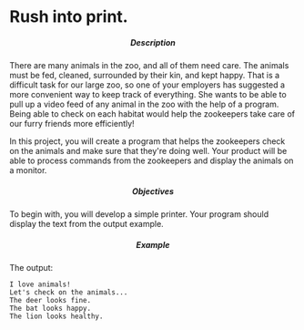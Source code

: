 # Rush into print.
<div class="step-text">
<h5 id="description" style="text-align: center;">Description</h5>
<p>There are many animals in the zoo, and all of them need care. The animals must be fed, cleaned, surrounded by their kin, and kept happy. That is a difficult task for our large zoo, so one of your employers has suggested a more convenient way to keep track of everything. She wants to be able to pull up a video feed of any animal in the zoo with the help of a program. Being able to check on each habitat would help the zookeepers take care of our furry friends more efficiently!</p>
<p>In this project, you will create a program that helps the zookeepers check on the animals and make sure that they're doing well. Your product will be able to process commands from the zookeepers and display the animals on a monitor.</p>
<h5 id="objectives" style="text-align: center;">Objectives</h5>
<p>To begin with, you will develop a simple printer. Your program should display the text from the output example.</p>
<h5 id="example" style="text-align: center;">Example</h5>
<p>The output:</p>
<pre><code class="language-no-highlight">I love animals!
Let's check on the animals...
The deer looks fine.
The bat looks happy.
The lion looks healthy.</code></pre>
</div>
